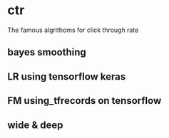 # ctr  
The famous algrithoms for click through rate  

## bayes smoothing  

## LR using tensorflow keras  

## FM using_tfrecords	on tensorflow  

## wide & deep  

